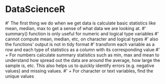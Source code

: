 # DataScienceR

#' The first thing we do when we get data is calculate basic statistics like mean, median, max to get a sense of what data we are looking at.
#' summary() function is only useful for numeric and logical type variables
#' cannot compute mean, median, etc, on character and logical types
#' also the functions' output is not in tidy format
#' transform each variable as a row and each type of statistics as a column with its corresponding value
#' + For numbers calculate summary statistics such as min, max and mean to understand how spread out the data are around the average, how large the sample is, etc. This also helps us to quickly identify errors (e.g. negative values) and missing values. 
#' + For character or text variables, find the unique values 
